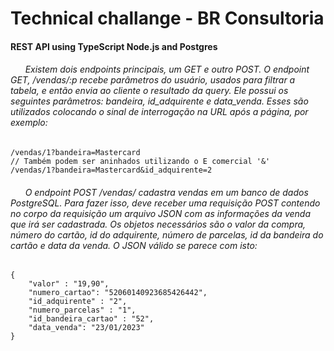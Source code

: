 # Technical challange - BR Consultoria
#### REST API using TypeScript Node.js and Postgres



###### &nbsp;&nbsp;&nbsp;&nbsp;&nbsp;&nbsp;Existem dois endpoints principais, um GET e outro POST. O endpoint GET, /vendas/:p recebe parâmetros do usuário, usados para filtrar a tabela, e então envia ao cliente o resultado da query. Ele possui os seguintes parâmetros: bandeira, id_adquirente e data_venda. Esses são utilizados colocando o sinal de interrogação na URL após a página, por exemplo:
```
/vendas/1?bandeira=Mastercard
// Também podem ser aninhados utilizando o E comercial '&'
/vendas/1?bandeira=Mastercard&id_adquirente=2
```
###### &nbsp;&nbsp;&nbsp;&nbsp;&nbsp;&nbsp;O endpoint POST /vendas/ cadastra vendas em um banco de dados PostgreSQL. Para fazer isso, deve receber uma requisição POST contendo no corpo da requisição um arquivo JSON com as informações da venda que irá ser cadastrada. Os objetos necessários são o valor da compra, número do cartão, id do adquirente, número de parcelas, id da bandeira do cartão e data da venda. O JSON válido se parece com isto:
```
{
    "valor" : "19,90",
    "numero_cartao": "52060140923685426442",
    "id_adquirente" : "2",
    "numero_parcelas" : "1",
    "id_bandeira_cartao" : "52",
    "data_venda": "23/01/2023"
}
```
